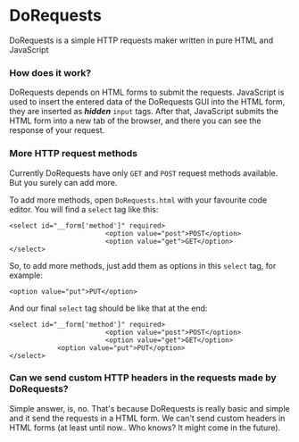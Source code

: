# DoRequests
DoRequests is a simple HTTP requests maker written in pure HTML and JavaScript

### How does it work?
DoRequests depends on HTML forms to submit the requests. JavaScript is used to insert the entered data of the DoRequests GUI into the HTML form, they are inserted as ***hidden*** `input` tags. After that, JavaScript submits the HTML form into a new tab of the browser, and there you can see the response of your request.

### More HTTP request methods
Currently DoRequests have only `GET` and `POST` request methods available. But you surely can add more.

To add more methods, open `DoRequests.html` with your favourite code editor. You will find a `select` tag like this:
```
<select id="__form['method']" required>
						<option value="post">POST</option>
						<option value="get">GET</option>
</select>
```
So, to add more methods, just add them as options in this `select` tag, for example:
```
<option value="put">PUT</option>
```
And our final `select` tag should be like that at the end:
```
<select id="__form['method']" required>
						<option value="post">POST</option>
						<option value="get">GET</option>
            <option value="put">PUT</option>
</select>
```

### Can we send custom HTTP headers in the requests made by DoRequests?
Simple answer, is, no. That's because DoRequests is really basic and simple and it send the requests in a HTML form. We can't send custom headers in HTML forms (at least until now.. Who knows? It might come in the future).
